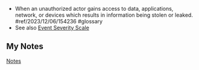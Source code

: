 - When an unauthorized actor gains access to data, applications, network, or devices which results in information being stolen or leaked. #ref/2023/12/06/154236 #glossary 
- See also [Event Severity Scale](event-severity-scale.md)
## My Notes
[Notes](mynotes/breach-notes.md)
